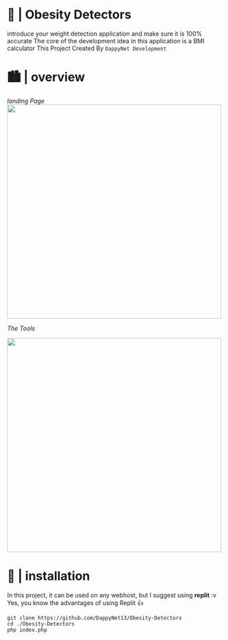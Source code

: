 # 🧮 | Obesity Detectors

introduce your weight detection application and make sure it is 100% accurate
The core of the development idea in this application is a BMI calculator
This Project Created By `DappyNet Development`

# 🏙 | overview

*landing Page*
<img src="https://cdn.discordapp.com/attachments/964494147190939688/1052142410282577920/image.png"  width="500" />

*The Tools*

<img src="https://cdn.discordapp.com/attachments/964494147190939688/1052142410282577920/image.png"  width="500" />


# 🔗 | installation

In this project, it can be used on any webhost, but I suggest using **replit** :v
Yes, you know the advantages of using Replit 👍
```
git clone https://github.com/DappyNet13/Obesity-Detectors
cd ./Obesity-Detectors
php index.php
```

